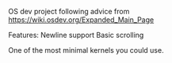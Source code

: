 OS dev project following advice from https://wiki.osdev.org/Expanded_Main_Page

Features:
Newline support
Basic scrolling

One of the most minimal kernels you could use.